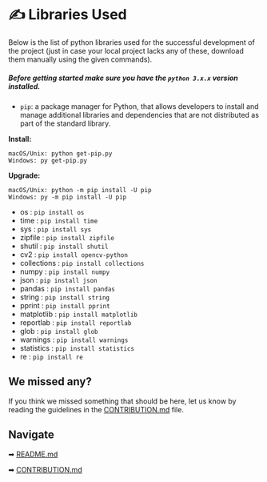 # ✍ Libraries Used

Below is the list of python libraries used for the successful development of the project (just in case your local project lacks any of these, download them manually using the given commands).

##### Before getting started make sure you have the `python 3.x.x` version installed. 

- `pip`: a package manager for Python, that allows developers to install and manage additional libraries and dependencies that are not distributed as part of the standard library.

**Install:**

```
macOS/Unix: python get-pip.py
Windows: py get-pip.py
```

**Upgrade:**

```
macOS/Unix: python -m pip install -U pip
Windows: py -m pip install -U pip
```

- os : `pip install os`
- time : `pip install time`
- sys : `pip install sys`
- zipfile : `pip install zipfile`
- shutil : `pip install shutil`
- cv2 : `pip install opencv-python`
- collections : `pip install collections`
- numpy : `pip install numpy`
- json : `pip install json`
- pandas : `pip install pandas`
- string : `pip install string`
- pprint : `pip install pprint`
- matplotlib : `pip install matplotlib`
- reportlab : `pip install reportlab`
- glob : `pip install glob`
- warnings : `pip install warnings`
- statistics : `pip install statistics`
- re : `pip install re`

## We missed any?

If you think we missed something that should be here, let us know by reading the guidelines in the [CONTRIBUTION.md]() file.

## Navigate

➡ [README.md](https://github.com/kescardoso/datasetbucket#readme)

➡ [CONTRIBUTION.md](https://github.com/kescardoso/datasetbucket/blob/main/CONTRIBUTION.md)

